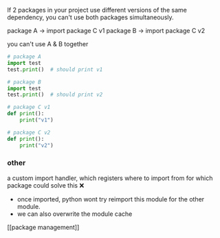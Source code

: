 If 2 packages in your project use different versions of the same dependency, you can't use both packages simultaneously.

package A -> import package C v1
package B -> import package C v2

you can't use A & B together

```python
# package A
import test
test.print()  # should print v1
```

```python
# package B
import test
test.print()  # should print v2
```

```python
# package C v1
def print():
    print("v1")
```

```python
# package C v2
def print():
    print("v2")
```

### other

a custom import handler, which registers where to import from for which package
could solve this ❌
- once imported, python wont try reimport this module for the other module.
- we can also overwrite the module cache

[[package management]]